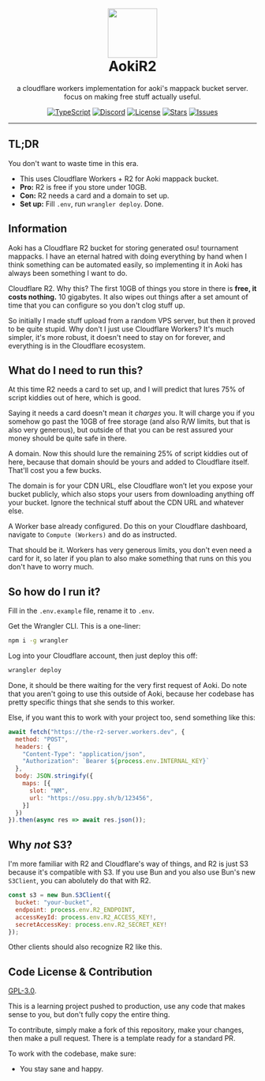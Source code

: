 <h1 align="center"><img src='https://i.imgur.com/Nar1fRE.png' height='100'><br>AokiR2</br></h1>
<p align="center">a cloudflare workers implementation for aoki's mappack bucket server.<br>focus on making free stuff actually useful.</br></p>

<div align="center">

[![TypeScript](https://img.shields.io/badge/TypeScript-007ACC?style=for-the-badge&logo=typescript&logoColor=white)](https://www.typescriptlang.org)
[![Discord](https://img.shields.io/badge/Discord-5865F2?style=for-the-badge&logo=discord&logoColor=white)](https://discord.com/oauth2/authorize?client_id=704992714109878312)
[![License](https://img.shields.io/github/license/ProjectMewo/AokiR2?style=for-the-badge)](https://github.com/ProjectMewo/AokiR2/blob/main/LICENSE)
[![Stars](https://img.shields.io/github/stars/ProjectMewo/AokiR2?style=for-the-badge)](https://github.com/ProjectMewo/AokiR2/stargazers)
[![Issues](https://img.shields.io/github/issues/ProjectMewo/AokiR2?style=for-the-badge)](https://github.com/ProjectMewo/AokiR2/issues)

</div>

---
## TL;DR

You don't want to waste time in this era.
- This uses Cloudflare Workers + R2 for Aoki mappack bucket.
- **Pro:** R2 is free if you store under 10GB.
- **Con:** R2 needs a card and a domain to set up.
- **Set up:** Fill `.env`, run `wrangler deploy`. Done.

## Information

Aoki has a Cloudflare R2 bucket for storing generated osu! tournament mappacks. I have an eternal hatred with doing everything by hand when I think something can be automated easily, so implementing it in Aoki has always been something I want to do.

Cloudflare R2. Why this? The first 10GB of things you store in there is **free, it costs nothing.** 10 gigabytes. It also wipes out things after a set amount of time that you can configure so you don't clog stuff up.

So initially I made stuff upload from a random VPS server, but then it proved to be quite stupid. Why don't I just use Cloudflare Workers? It's much simpler, it's more robust, it doesn't need to stay on for forever, and everything is in the Cloudflare ecosystem.

## What do I need to run this?

At this time R2 needs a card to set up, and I will predict that lures 75% of script kiddies out of here, which is good.

Saying it needs a card doesn't mean it *charges* you. It will charge you if you somehow go past the 10GB of free storage (and also R/W limits, but that is also very generous), but outside of that you can be rest assured your money should be quite safe in there.

A domain. Now this should lure the remaining 25% of script kiddies out of here, because that domain should be yours and added to Cloudflare itself. That'll cost you a few bucks.

The domain is for your CDN URL, else Cloudflare won’t let you expose your bucket publicly, which also stops your users from downloading anything off your bucket. Ignore the technical stuff about the CDN URL and whatever else.

A Worker base already configured. Do this on your Cloudflare dashboard, navigate to `Compute (Workers)` and do as instructed.

That should be it. Workers has very generous limits, you don't even need a card for it, so later if you plan to also make something that runs on this you don't have to worry much.

## So how do I run it?

Fill in the `.env.example` file, rename it to `.env`.

Get the Wrangler CLI. This is a one-liner:
```sh
npm i -g wrangler
```
Log into your Cloudflare account, then just deploy this off:
```sh
wrangler deploy
```
Done, it should be there waiting for the very first request of Aoki. Do note that you aren't going to use this outside of Aoki, because her codebase has pretty specific things that she sends to this worker.

Else, if you want this to work with your project too, send something like this:
```js
await fetch("https://the-r2-server.workers.dev", {
  method: "POST",
  headers: {
    "Content-Type": "application/json",
    "Authorization": `Bearer ${process.env.INTERNAL_KEY}`
  },
  body: JSON.stringify({ 
    maps: [{
      slot: "NM",
      url: "https://osu.ppy.sh/b/123456",
    }]
  })
}).then(async res => await res.json());
```

## Why *not* S3?

I'm more familiar with R2 and Cloudflare's way of things, and R2 is just S3 because it's compatible with S3. If you use Bun and you also use Bun's new `S3Client`, you can abolutely do that with R2.

```js
const s3 = new Bun.S3Client({
  bucket: "your-bucket",
  endpoint: process.env.R2_ENDPOINT,
  accessKeyId: process.env.R2_ACCESS_KEY!,
  secretAccessKey: process.env.R2_SECRET_KEY!
});
```

Other clients should also recognize R2 like this.

## Code License & Contribution
[GPL-3.0](/LICENSE).

This is a learning project pushed to production, use any code that makes sense to you, but don't fully copy the entire thing.

To contribute, simply make a fork of this repository, make your changes, then make a pull request. There is a template ready for a standard PR.

To work with the codebase, make sure:
- You stay sane and happy.